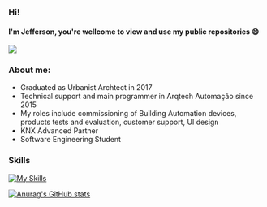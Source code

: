 ### Hi!
#### I'm Jefferson, you're wellcome to view and use my public repositories 😄

<a href="https://visitcount.itsvg.in">
  <img src="https://visitcount.itsvg.in/api?id=JeffCampos&label=Profile%20Views&color=0&icon=0&pretty=true" />
</a>
<br>

### About me:

- Graduated as Urbanist Archtect in 2017<br>
- Technical support and main programmer in Arqtech Automação since 2015<br>
- My roles include commissioning of Building Automation devices, products tests and evaluation, customer support, UI design<br>
- KNX Advanced Partner<br>
- Software Engineering Student

### Skills

[![My Skills](https://skillicons.dev/icons?i=c,javascript,lua&theme=light)](https://skillicons.dev)

[![Anurag's GitHub stats](https://github-readme-stats.vercel.app/api?username=jeffcamposs)](https://github.com/anuraghazra/github-readme-stats)


